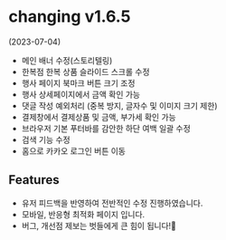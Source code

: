 # changing v1.6.5
 (2023-07-04)


- 메인 배너 수정(스토리텔링)
- 한복점 한복 상품 슬라이드 스크롤 수정
- 행사 페이지 북마크 버튼 크기 조정
- 행사 상세페이지에서 금액 확인 가능
- 댓글 작성 예외처리 (중복 방지, 글자수 및 이미지 크기 제한)
- 결제창에서 결제상품 및 금액, 부가세 확인 가능
- 브라우저 기본 푸터바를 감안한 하단 여백 일괄 수정
- 검색 기능 수정
- 홈으로 카카오 로그인 버튼 이동

## Features

- 유저 피드백을 반영하여 전반적인 수정 진행하였습니다.
- 모바일, 반응형 최적화 페이지 입니다.
- 버그, 개선점 제보는 벗들에게 큰 힘이 됩니다!💪
